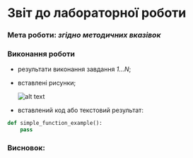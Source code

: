 # Звіт до лабораторної роботи
### Мета роботи: _згідно методичних вказівок_
### Виконання роботи
- результати виконання завдання *1...N*;
- вставлені рисунки;

    ![alt text](https://github.com/BobasB/devops_course/blob/master/lab_1/edite_file.png "Тестовий граф")

- вставлений код або текстовий результат:
```python
def simple_function_example():
    pass
```

### Висновок: